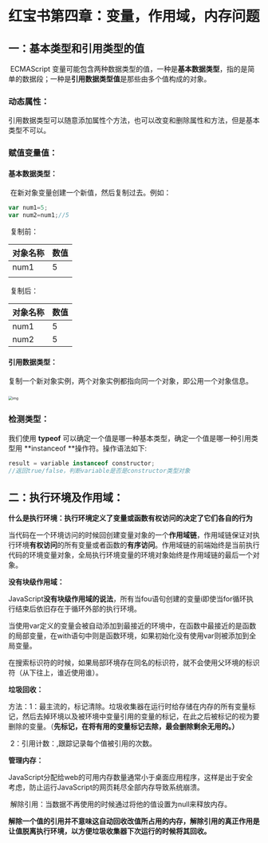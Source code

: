 # 	红宝书第四章：变量，作用域，内存问题

## 一：基本类型和引用类型的值

​	ECMAScript 变量可能包含两种数据类型的值，一种是**基本数据类型**，指的是简单的数据段；一种是**引用数据类型值**是那些由多个值构成的对象。

### 	动态属性：

​				引用数据类型可以随意添加属性个方法，也可以改变和删除属性和方法，但是基本类型不可以。

### 	赋值变量值：

#### 				基本数据类型：

​				在新对象变量创建一个新值，然后复制过去。例如：

```javascript
var num1=5;
var num2=num1;//5
```

​				复制前：

| 对象名称 | 数值 |
| -------- | ---- |
| num1     | 5    |
|          |      |

​				复制后：

| 对象名称 | 数值 |
| -------- | ---- |
| num1     | 5    |
| num2     | 5    |

#### 				引用数据类型：

​				复制一个新对象实例，两个对象实例都指向同一个对象，即公用一个对象信息。

​                 <img src="file:///D:\Documents\Tencent Files\1932683863\Image\C2C\0043846671C9DD9AA37FDDBE69A7BD4B.jpg" alt="img" style="zoom: 50%;" /> 

### 	检测类型：

我们使用  **typeof**  可以确定一个值是哪一种基本类型，确定一个值是哪一种引用类型用 **instanceof **操作符。操作语法如下:

```javascript
result = variable instanceof constructor;
//返回true/false，判断variable是否是constructor类型对象
```

## 二：执行环境及作用域：

​	**什么是执行环境：执行环境定义了变量或函数有权访问的决定了它们各自的行为**

​			当代码在一个环境访问的时候回创建变量对象的一个**作用域链**，作用域链保证对执行环境**有权访问**的所有变量或者函数的**有序访问**。作用域链的前端始终是当前执行代码的环境变量对象，全局执行环境变量的环境对象始终是作用域链的最后一个对象。

**没有块级作用域：**

​		JavaScript**没有块级作用域的说法**，所有当fou语句创建的变量i即使当for循环执行结束后依旧存在于循环外部的执行环境。

​		当使用var定义的变量会被自动添加到最接近的环境中，在函数中最接近的是函数的局部变量，在with语句中则是函数环境，如果初始化没有使用var则被添加到全局变量。

​		在搜索标识符的时候，如果局部环境存在同名的标识符，就不会使用父环境的标识符（从下往上，谁近使用谁）。

**垃圾回收：**

​		方法：1：最主流的，标记清除。垃圾收集器在运行时给存储在内存的所有变量标记，然后去掉环境以及被环境中变量引用的变量的标记，在此之后被标记的视为要删除的变量。（**先标记，在将有用的变量标记去除，最会删除剩余无用的。）**

​				2：引用计数：,跟踪记录每个值被引用的次数。

**管理内存：**

​		JavaScript分配给web的可用内存数量通常小于桌面应用程序，这样是出于安全考虑，防止运行JavaScript的网页耗尽全部内存导致系统崩溃。

​		解除引用：当数据不再使用的时候通过将他的值设置为null来释放内存。

​		**解除一个值的引用并不意味这自动回收改值所占用的内存，解除引用的真正作用是让值脱离执行环境，以方便垃圾收集器下次运行的时候将其回收。**		

